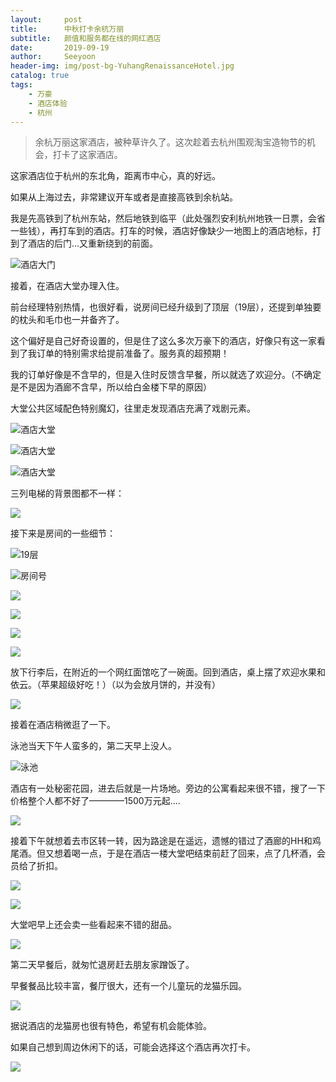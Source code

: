 ```yaml
---
layout:     post
title:      中秋打卡余杭万丽
subtitle:   颜值和服务都在线的网红酒店
date:       2019-09-19
author:     Seeyoon
header-img: img/post-bg-YuhangRenaissanceHotel.jpg
catalog: true
tags:
    - 万豪
    - 酒店体验
    - 杭州
---
```


>余杭万丽这家酒店，被种草许久了。这次趁着去杭州围观淘宝造物节的机会，打卡了这家酒店。

这家酒店位于杭州的东北角，距离市中心，真的好远。

如果从上海过去，非常建议开车或者是直接高铁到余杭站。

我是先高铁到了杭州东站，然后地铁到临平（此处强烈安利杭州地铁一日票，会省一些钱），再打车到的酒店。打车的时候，酒店好像缺少一地图上的酒店地标，打到了酒店的后门...又重新绕到的前面。

![酒店大门](http://ww1.sinaimg.cn/large/006y8mN6ly1g750fke9ooj31400u07wk.jpg)

接着，在酒店大堂办理入住。

前台经理特别热情，也很好看，说房间已经升级到了顶层（19层），还提到单独要的枕头和毛巾也一并备齐了。

这个偏好是自己好奇设置的，但是住了这么多次万豪下的酒店，好像只有这一家看到了我订单的特别需求给提前准备了。服务真的超预期！

我的订单好像是不含早的，但是入住时反馈含早餐，所以就选了欢迎分。（不确定是不是因为酒廊不含早，所以给白金楼下早的原因）

大堂公共区域配色特别魔幻，往里走发现酒店充满了戏剧元素。

![酒店大堂](http://ww4.sinaimg.cn/large/006y8mN6ly1g750qoa5mrj31400u0x6r.jpg)

![酒店大堂](http://ww4.sinaimg.cn/large/006y8mN6ly1g750syoqngj31400u0npf.jpg)

![酒店大堂](http://ww2.sinaimg.cn/large/006y8mN6ly1g750rezit6j31400u0x6r.jpg)

三列电梯的背景图都不一样：

![](http://ww4.sinaimg.cn/large/006y8mN6ly1g750yv4gpij31420u04qp.jpg)

接下来是房间的一些细节：

![19层](http://ww1.sinaimg.cn/large/006y8mN6ly1g752fxces1j31400u0u0z.jpg)

![房间号](http://ww1.sinaimg.cn/large/006y8mN6ly1g752ecc243j30u0140qv9.jpg)

![](http://ww1.sinaimg.cn/large/006y8mN6ly1g752ecwqvdj31400u0b2b.jpg)

![](http://ww3.sinaimg.cn/large/006y8mN6ly1g752eg99gxj31400u0e83.jpg)

![](http://ww1.sinaimg.cn/large/006y8mN6ly1g752el059qj31400u07wl.jpg)

![](http://ww3.sinaimg.cn/large/006y8mN6ly1g752etushpj31400u0qv7.jpg)

放下行李后，在附近的一个网红面馆吃了一碗面。回到酒店，桌上摆了欢迎水果和依云。（苹果超级好吃！）（以为会放月饼的，并没有）

![](http://ww2.sinaimg.cn/large/006y8mN6ly1g752kqavk8j31400u0qv6.jpg)

接着在酒店稍微逛了一下。

泳池当天下午人蛮多的，第二天早上没人。

![泳池](http://ww3.sinaimg.cn/large/006y8mN6ly1g752ml4aeyj31400u07wk.jpg)

酒店有一处秘密花园，进去后就是一片场地。旁边的公寓看起来很不错，搜了一下价格整个人都不好了————1500万元起....

![](http://ww4.sinaimg.cn/large/006y8mN6ly1g752mtljfqj31400u0e84.jpg)

接着下午就想着去市区转一转，因为路途是在遥远，遗憾的错过了酒廊的HH和鸡尾酒。但又想着喝一点，于是在酒店一楼大堂吧结束前赶了回来，点了几杯酒，会员给了折扣。

![](http://ww4.sinaimg.cn/large/006y8mN6ly1g752r6d75jj31400u0b2b.jpg)

![](http://ww1.sinaimg.cn/large/006y8mN6ly1g752qtxt72j30u0140u0y.jpg)

大堂吧早上还会卖一些看起来不错的甜品。

![](http://ww4.sinaimg.cn/large/006y8mN6ly1g752tx7ys2j31400u0kjn.jpg)

第二天早餐后，就匆忙退房赶去朋友家蹭饭了。

早餐餐品比较丰富，餐厅很大，还有一个儿童玩的龙猫乐园。

![](http://ww4.sinaimg.cn/large/006y8mN6ly1g752ujfs9lj31400u04qr.jpg)

据说酒店的龙猫房也很有特色，希望有机会能体验。

如果自己想到周边休闲下的话，可能会选择这个酒店再次打卡。

![](http://ww3.sinaimg.cn/large/006y8mN6ly1g752ue5f4uj31400u07wj.jpg)